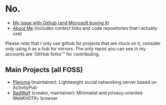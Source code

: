 # No.

- <a href="https://hacktivis.me/articles/My%20issue%20with%20Github%20(and%20Microsoft%20buying%20it)">My issue with Github (and Microsoft buying it)</a>
- <a href="https://hacktivis.me/about">About Me</a> (includes contact links and code repositories that I actually use)

Please note that I only use github for projects that are stuck on it, consider only using it as a hub for mirrors. The only repos you can see in my accounts are ‘GitHub forks’™ for contributing.

## Main Projects (all FOSS)

- <a href="https://pleroma.social/">Pleroma</a> (maintainer): Lightweight social networking server based on ActivityPub
- <a href="https://hacktivis.me/projects/badwolf">BadWolf</a> (creator, maintainer): Minimalist and privacy-oriented WebKitGTK+ browser
